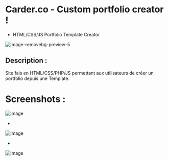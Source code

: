 # Carder.co - Custom portfolio creator !



- HTML/CSS/JS Portfolio Template Creator


![image-removebg-preview-5](https://github.com/user-attachments/assets/41202d4e-bb0e-4672-92d3-7820bbe100aa)


## Description :

Site fais en HTML/CSS/PHP/JS permettant aux utilisateurs de créer un portfolio depuis une Template.


# Screenshots :


![image](https://github.com/user-attachments/assets/d07c3a58-eca5-47c0-b959-77afee6f8f99)

-

![image](https://github.com/user-attachments/assets/4e44c489-8f51-4139-ae57-e8f9024ba250)


-

![image](https://github.com/user-attachments/assets/6f163136-a0a1-4a0f-ac99-abd755c744b4)







